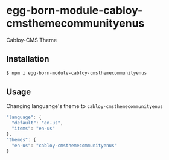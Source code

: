 # egg-born-module-cabloy-cmsthemecommunityenus

Cabloy-CMS Theme

## Installation

``` bash
$ npm i egg-born-module-cabloy-cmsthemecommunityenus
```

## Usage

Changing languange's theme to `cabloy-cmsthemecommunityenus`

``` javascript
"language": {
  "default": "en-us",
  "items": "en-us"
},
"themes": {
  "en-us": "cabloy-cmsthemecommunityenus"
}
```

